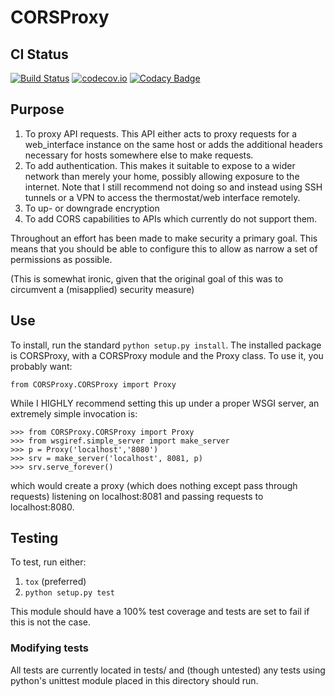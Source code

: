 # CORSProxy

## CI Status

[![Build Status](https://travis-ci.org/spresse1/CORSProxy.svg?branch=master)](https://travis-ci.org/spresse1/CORSProxy)
[![codecov.io](https://codecov.io/github/spresse1/CORSProxy/coverage.svg?branch=master)](https://codecov.io/github/spresse1/CORSProxy?branch=master)
[![Codacy Badge](https://api.codacy.com/project/badge/grade/bdc343b447df40d895be50b251fee31e)](https://www.codacy.com/app/steve_7/CORSProxy)

## Purpose

1. To proxy API requests.  This API either acts to proxy requests for a web_interface instance on the same host or adds the additional headers necessary for hosts somewhere else to make requests.
2. To add authentication.  This makes it suitable to expose to a wider network than merely your home, possibly allowing exposure to the internet.  Note that I still recommend not doing so and instead using SSH tunnels or a VPN to access the thermostat/web interface remotely.
3. To up- or downgrade encryption
4. To add CORS capabilities to APIs which currently do not support them.

Throughout an effort has been made to make security a primary goal.  This means that you should be able to configure this to allow as narrow a set of permissions as possible.

(This is somewhat ironic, given that the original goal of this was to circumvent a (misapplied) security measure)

## Use

To install, run the standard `python setup.py install`.  The installed package is CORSProxy, with a CORSProxy module and the Proxy class.  To use it, you probably want:
```
from CORSProxy.CORSProxy import Proxy
```

While I HIGHLY recommend setting this up under a proper WSGI server, an extremely simple invocation is:
```
>>> from CORSProxy.CORSProxy import Proxy
>>> from wsgiref.simple_server import make_server
>>> p = Proxy('localhost','8080')
>>> srv = make_server('localhost', 8081, p)
>>> srv.serve_forever()
```
which would create a proxy (which does nothing except pass through requests) listening on localhost:8081 and passing requests to localhost:8080.

## Testing
To test, run either:

1. `tox` (preferred)
2. `python setup.py test`

This module should have a 100% test coverage and tests are set to fail if this is not the case.

### Modifying tests

All tests are currently located in tests/ and (though untested) any tests using python's unittest module placed in this directory should run.



